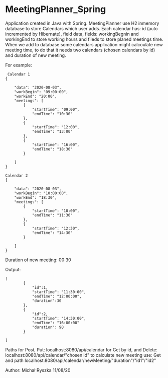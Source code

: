 # MeetingPlanner_Spring

Application created in Java with Spring. MeetingPlanner use H2 inmemory database to store Calendars which user adds. Each calendar has: id (auto incremented by Hibernate), field data, fields: workingBegnin and workingEnd to store working hours and fileds to store planed meetings time. When we add to database some calendars application might calcoulate new meeting time, to do that it needs two calendars (chosen calendars by id) and duration of new meeting.

For example:

     Calendar 1
    {
        
        "data": "2020-08-03",
        "workBegin": "09:00:00",
        "workEnd": "20:00",
        "meetings": [
            {
                "startTime": "09:00",
                "endTime": "10:30"
            },
            {
                "startTime": "12:00",
                "endTime": "13:00"
            },
            {
                "startTime": "16:00",
                "endTime": "18:30"
            }

        ]
    }
    
    Calendar 2
    {
        
        "data": "2020-08-03",
        "workBegin": "10:00:00",
        "workEnd": "18:30",
        "meetings": [
            {
                "startTime": "10:00",
                "endTime": "11:30"
            },
            {
                "startTime": "12:30",
                "endTime": "14:30"
            }

        ]
    }

Duration of new meeting: 00:30

Output:

    [
            {
                "id":1,
                "startTime": "11:30:00",
                "endTime": "12:00:00",
                "duration":30
            },
            {
                "id":2,
                "startTime": "14:30:00",
                "endTime": "16:00:00"
                "duration": 90
            }

    ]

Paths for Post, Put: localhost:8080/api/calendar
for Get by id, and Delete: localhost:8080/api/calendar/"chosen id"
to calculate new meeting use: Get and path localhost:8080/api/calendar/newMeeting/"duration"/"id1"/"id2"

Author: Michał Ryszka 11/08/20
